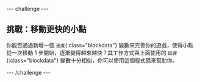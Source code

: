 --- challenge ---
## 挑戰：移動更快的小點
你能否通過新增一個 `速度`{:class="blockdata"} 變數來完善你的遊戲，使得小點從一次移動 1 步開始，逐漸變得越來越快？其工作方式與上面使用的 `延遲`{:class="blockdata"} 變數十分相似，你可以使用這個程式碼來幫助你。




--- /challenge ---